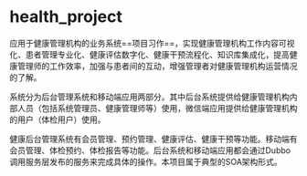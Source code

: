 # health_project
应用于健康管理机构的业务系统==项目习作==，实现健康管理机构工作内容可视化、患者管理专业化、健康评估数字化、健康干预流程化、知识库集成化，提高健康管理师的工作效率，加强与患者间的互动，增强管理者对健康管理机构运营情况的了解。

系统分为后台管理系统和移动端应用两部分。其中后台系统提供给健康管理机构内部人员（包括系统管理员、健康管理师等）使用，微信端应用提供给健康管理机构的用户（体检用户）使用。

健康后台管理系统有会员管理、预约管理、健康评估、健康干预等功能。移动端有会员管理、体检预约、体检报告等功能。后台系统和移动端应用都会通过Dubbo调用服务层发布的服务来完成具体的操作。本项目属于典型的SOA架构形式。
